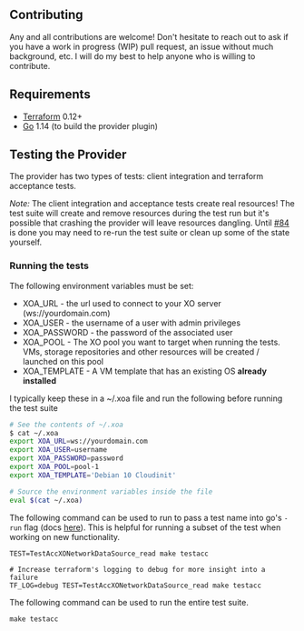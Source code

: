 ## Contributing

Any and all contributions are welcome! Don't hesitate to reach out to ask if you have a work in progress (WIP) pull request, an issue without much background, etc. I will do my best to help anyone who is willing to contribute.

## Requirements

- [Terraform](https://www.terraform.io/downloads.html) 0.12+
- [Go](https://golang.org/doc/install) 1.14 (to build the provider plugin)

## Testing the Provider

The provider has two types of tests: client integration and terraform acceptance tests.

*Note:* The client integration and acceptance tests create real resources! The test suite will create and remove resources during the test run but it's possible that crashing the provider will leave resources dangling. Until [#84](https://github.com/terra-farm/terraform-provider-xenorchestra/issues/84) is done you may need to re-run the test suite or clean up some of the state yourself.


### Running the tests

The following environment variables must be set:
- XOA_URL - the url used to connect to your XO server (ws://yourdomain.com)
- XOA_USER - the username of a user with admin privileges
- XOA_PASSWORD - the password of the associated user
- XOA_POOL - The XO pool you want to target when running the tests. VMs, storage repositories and other resources will be created / launched on this pool
- XOA_TEMPLATE - A VM template that has an existing OS **already installed**

I typically keep these in a ~/.xoa file and run the following before running the test suite

```bash
# See the contents of ~/.xoa
$ cat ~/.xoa
export XOA_URL=ws://yourdomain.com
export XOA_USER=username
export XOA_PASSWORD=password
export XOA_POOL=pool-1
export XOA_TEMPLATE='Debian 10 Cloudinit'

# Source the environment variables inside the file
eval $(cat ~/.xoa)
```

The following command can be used to run to pass a test name into go's `-run` flag (docs [here](https://tip.golang.org/cmd/go/#hdr-Testing_flags)). This is helpful for running a subset of the test when working on new functionality.

```
TEST=TestAccXONetworkDataSource_read make testacc

# Increase terraform's logging to debug for more insight into a failure
TF_LOG=debug TEST=TestAccXONetworkDataSource_read make testacc
```

The following command can be used to run the entire test suite.

```
make testacc
```

